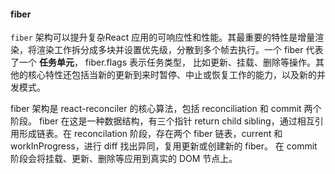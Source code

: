 #### fiber

`fiber` 架构可以提升复杂React 应用的可响应性和性能。其最重要的特性是增量渲染，将渲染工作拆分成多块并设置优先级，分散到多个帧去执行。一个 fiber 代表了一个 **任务单元**， fiber.flags 表示任务类型， 比如更新、挂载、删除等操作。其他的核心特性还包括当新的更新到来时暂停、中止或恢复工作的能力，以及新的并发模式。

fiber 架构是 react-reconciler 的核心算法，包括 reconciliation 和 commit 两个阶段。 fiber 在这是一种数据结构，有三个指针 return child sibling，通过相互引用形成链表。在 reconcilation 阶段，存在两个 fiber 链表，current 和 workInProgress，进行 diff 找出异同，复用更新或创建新的 fiber。 在 commit 阶段会将挂载、更新、删除等应用到真实的 DOM 节点上。

